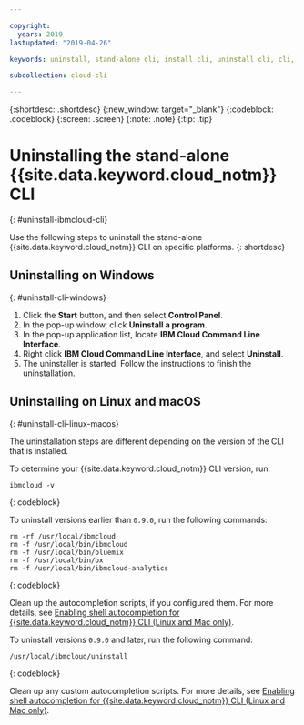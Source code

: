 ```yaml
---

copyright:
  years: 2019
lastupdated: "2019-04-26"

keywords: uninstall, stand-alone cli, install cli, uninstall cli, cli, command line, command-line, windows powershell, linux, macos, installer, standalone cli

subcollection: cloud-cli

---
```


{:shortdesc: .shortdesc}
{:new_window: target="_blank"}
{:codeblock: .codeblock}
{:screen: .screen}
{:note: .note}
{:tip: .tip}

# Uninstalling the stand-alone {{site.data.keyword.cloud_notm}} CLI
{: #uninstall-ibmcloud-cli}

Use the following steps to uninstall the stand-alone {{site.data.keyword.cloud_notm}} CLI on specific platforms.
{: shortdesc}

## Uninstalling on Windows
{: #uninstall-cli-windows}

1. Click the **Start** button, and then select **Control Panel**.
2. In the pop-up window, click **Uninstall a program**.
3. In the pop-up application list, locate **IBM Cloud Command Line Interface**.
4. Right click **IBM Cloud Command Line Interface**, and select **Uninstall**.
5. The uninstaller is started. Follow the instructions to finish the uninstallation.

## Uninstalling on Linux and macOS
{: #uninstall-cli-linux-macos}

The uninstallation steps are different depending on the version of the CLI that is installed.

To determine your {{site.data.keyword.cloud_notm}} CLI version, run:
```
ibmcloud -v
```
{: codeblock}

To uninstall versions earlier than `0.9.0`, run the following commands:
  ```
  rm -rf /usr/local/ibmcloud
  rm -f /usr/local/bin/ibmcloud
  rm -f /usr/local/bin/bluemix
  rm -f /usr/local/bin/bx
  rm -f /usr/local/bin/ibmcloud-analytics
  ```
  {: codeblock}

Clean up the autocompletion scripts, if you configured them. For more details, see [Enabling shell autocompletion for {{site.data.keyword.cloud_notm}} CLI (Linux and Mac only)](/docs/cli/reference/ibmcloud?topic=cloud-cli-shell-autocomplete#shell-autocomplete).

To uninstall versions `0.9.0` and later, run the following command:
  ```
  /usr/local/ibmcloud/uninstall
  ```
  {: codeblock}

Clean up any custom autocompletion scripts. For more details, see [Enabling shell autocompletion for {{site.data.keyword.cloud_notm}} CLI (Linux and Mac only)](/docs/cli/reference/ibmcloud?topic=cloud-cli-shell-autocomplete#shell-autocomplete).
